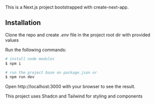This is a Next.js project bootstrapped with create-next-app.

## Installation

Clone the repo and create _.env_ file in the project root dir with provided values

Run the following commands:

```bash
# install node modules
$ npm i

# run the project base on package.json or
$ npm run dev
```

Open http://localhost:3000 with your browser to see the result.

This project uses Shadcn and Tailwind for styling and components
